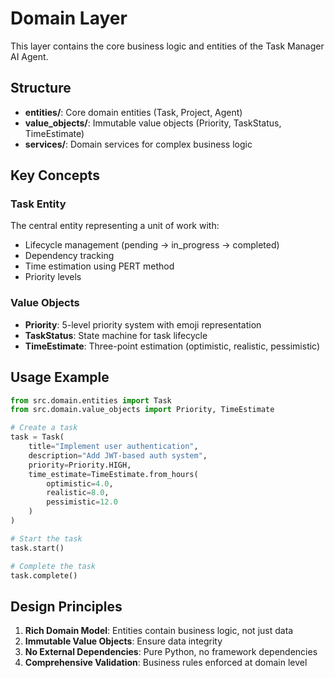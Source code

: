 # Domain Layer

This layer contains the core business logic and entities of the Task Manager AI Agent.

## Structure

- **entities/**: Core domain entities (Task, Project, Agent)
- **value_objects/**: Immutable value objects (Priority, TaskStatus, TimeEstimate)
- **services/**: Domain services for complex business logic

## Key Concepts

### Task Entity
The central entity representing a unit of work with:
- Lifecycle management (pending → in_progress → completed)
- Dependency tracking
- Time estimation using PERT method
- Priority levels

### Value Objects
- **Priority**: 5-level priority system with emoji representation
- **TaskStatus**: State machine for task lifecycle
- **TimeEstimate**: Three-point estimation (optimistic, realistic, pessimistic)

## Usage Example

```python
from src.domain.entities import Task
from src.domain.value_objects import Priority, TimeEstimate

# Create a task
task = Task(
    title="Implement user authentication",
    description="Add JWT-based auth system",
    priority=Priority.HIGH,
    time_estimate=TimeEstimate.from_hours(
        optimistic=4.0,
        realistic=8.0,
        pessimistic=12.0
    )
)

# Start the task
task.start()

# Complete the task
task.complete()
```

## Design Principles

1. **Rich Domain Model**: Entities contain business logic, not just data
2. **Immutable Value Objects**: Ensure data integrity
3. **No External Dependencies**: Pure Python, no framework dependencies
4. **Comprehensive Validation**: Business rules enforced at domain level